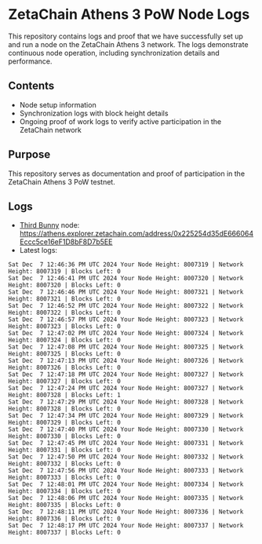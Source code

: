 # ZetaChain Athens 3 PoW Node Logs
This repository contains logs and proof that we have successfully set up and run a node on the ZetaChain Athens 3 network. The logs demonstrate continuous node operation, including synchronization details and performance.

## Contents
- Node setup information
- Synchronization logs with block height details
- Ongoing proof of work logs to verify active participation in the ZetaChain network

## Purpose
This repository serves as documentation and proof of participation in the ZetaChain Athens 3 PoW testnet.

## Logs

- [Third Bunny](https://thirdbunny.xyz/) node: https://athens.explorer.zetachain.com/address/0x225254d35dE666064Eccc5ce16eF1D8bF8D7b5EE
- Latest logs:
```
Sat Dec  7 12:46:36 PM UTC 2024 Your Node Height: 8007319 | Network Height: 8007319 | Blocks Left: 0
Sat Dec  7 12:46:41 PM UTC 2024 Your Node Height: 8007320 | Network Height: 8007320 | Blocks Left: 0
Sat Dec  7 12:46:46 PM UTC 2024 Your Node Height: 8007321 | Network Height: 8007321 | Blocks Left: 0
Sat Dec  7 12:46:52 PM UTC 2024 Your Node Height: 8007322 | Network Height: 8007322 | Blocks Left: 0
Sat Dec  7 12:46:57 PM UTC 2024 Your Node Height: 8007323 | Network Height: 8007323 | Blocks Left: 0
Sat Dec  7 12:47:02 PM UTC 2024 Your Node Height: 8007324 | Network Height: 8007324 | Blocks Left: 0
Sat Dec  7 12:47:08 PM UTC 2024 Your Node Height: 8007325 | Network Height: 8007325 | Blocks Left: 0
Sat Dec  7 12:47:13 PM UTC 2024 Your Node Height: 8007326 | Network Height: 8007326 | Blocks Left: 0
Sat Dec  7 12:47:18 PM UTC 2024 Your Node Height: 8007327 | Network Height: 8007327 | Blocks Left: 0
Sat Dec  7 12:47:24 PM UTC 2024 Your Node Height: 8007327 | Network Height: 8007328 | Blocks Left: 1
Sat Dec  7 12:47:29 PM UTC 2024 Your Node Height: 8007328 | Network Height: 8007328 | Blocks Left: 0
Sat Dec  7 12:47:34 PM UTC 2024 Your Node Height: 8007329 | Network Height: 8007329 | Blocks Left: 0
Sat Dec  7 12:47:40 PM UTC 2024 Your Node Height: 8007330 | Network Height: 8007330 | Blocks Left: 0
Sat Dec  7 12:47:45 PM UTC 2024 Your Node Height: 8007331 | Network Height: 8007331 | Blocks Left: 0
Sat Dec  7 12:47:50 PM UTC 2024 Your Node Height: 8007332 | Network Height: 8007332 | Blocks Left: 0
Sat Dec  7 12:47:56 PM UTC 2024 Your Node Height: 8007333 | Network Height: 8007333 | Blocks Left: 0
Sat Dec  7 12:48:01 PM UTC 2024 Your Node Height: 8007334 | Network Height: 8007334 | Blocks Left: 0
Sat Dec  7 12:48:06 PM UTC 2024 Your Node Height: 8007335 | Network Height: 8007335 | Blocks Left: 0
Sat Dec  7 12:48:11 PM UTC 2024 Your Node Height: 8007336 | Network Height: 8007336 | Blocks Left: 0
Sat Dec  7 12:48:17 PM UTC 2024 Your Node Height: 8007337 | Network Height: 8007337 | Blocks Left: 0
```

